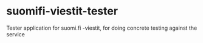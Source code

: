 # suomifi-viestit-tester
Tester application for suomi.fi -viestit, for doing concrete testing against the service

